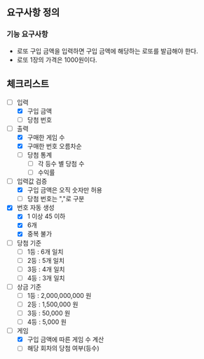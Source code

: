 ## 요구사항 정의
### 기능 요구사항
- 로또 구입 금액을 입력하면 구입 금액에 해당하는 로또를 발급해야 한다.
- 로또 1장의 가격은 1000원이다.

## 체크리스트
- [ ] 입력
  - [x] 구입 금액
  - [ ] 당첨 번호

- [ ] 출력
  - [x] 구매한 게임 수
  - [x] 구매한 번호 오름차순
  - [ ] 당첨 통계
    - [ ] 각 등수 별 당첨 수
    - [ ] 수익률

- [ ] 입력값 검증
  - [x] 구입 금액은 오직 숫자만 허용
  - [ ] 당첨 번호는 ","로 구분

- [x] 번호 자동 생성
  - [x] 1 이상 45 이하
  - [x] 6개
  - [x] 중복 불가

- [ ] 당첨 기준
  - [ ] 1등 : 6개 일치
  - [ ] 2등 : 5개 일치
  - [ ] 3등 : 4개 일치
  - [ ] 4등 : 3개 일치

- [ ] 상금 기준
  - [ ] 1등 :  2,000,000,000 원
  - [ ] 2등 :      1,500,000 원
  - [ ] 3등 :         50,000 원
  - [ ] 4등 :          5,000 원

- [ ] 게임
  - [x] 구입 금액에 따른 게임 수 계산
  - [ ] 해당 회차의 당첨 여부(등수)
